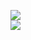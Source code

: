 [![](https://img.shields.io/badge/Made%20With-Github%20Spray-lightgrey.svg?style=for-the-badge&logo=github)](https://github.com/Annihil/github-spray#3266)  
[![](https://i.imgur.com/2DrTn0Z.gif)](https://github.com/Annihil/github-spray)